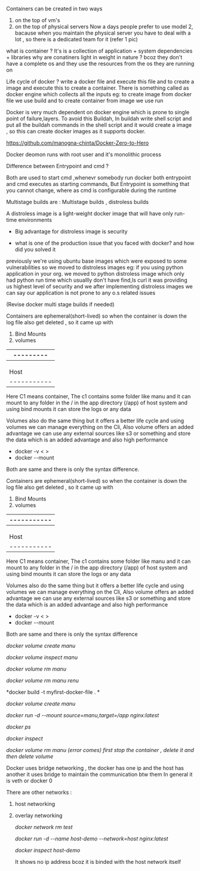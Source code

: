 Containers can be created in two ways 
1. on the top of vm's
2. on the top of physical servers
Now a days people prefer to use model 2, bacause when you maintain the physical server you have to deal with a lot , so there is a dedicated team for it (refer 1 pic)

what is container ? It's is a collection of application + system dependencies + libraries
why are conatiners light in weight in nature ? bcoz they don't have a complete os and they use the resources from the os they are running on

Life cycle of docker ?
write a docker file and execute this file and to create a image and execute this to create a container. There is something called as docker engine which collects all the inputs 
eg: to create image from docker file we use build and to create container from image we use run

Docker is very much dependent on docker engine which is prone to single point of failure,layers. To avoid this Buildah, In buildah write shell script and put all the buildah commands in the shell script and it would create a image , so this can create docker images as it supports docker.

https://github.com/manogna-chinta/Docker-Zero-to-Hero

Docker deomon runs with root user and it's monolithic process

Difference between Entrypoint and cmd ?

Both are used to start cmd ,whenevr somebody run docker both entrypoint and cmd executes as starting commands, But Entrypoint is something that you cannot change, where as cmd is configurable during the runtime

Multistage builds are :
Multistage builds , distroless builds

A distroless image is a light-weight docker image that will have only run-time environments

* Big advantage for distroless image is security

* what is one of the production issue that you faced with docker? and how did you solved it

previously we're using ubuntu base images which were exposed to some vulnerabilities so we moved to distroless images 
eg: if you using python application in your org. we moved to python distroless image which only had python run time which usuallly don't have find,ls curl it was providing us highest level of security and we after implementing distroless images we can say our application is not prone to any o.s related issues

(Revise docker multi stage builds if needed)

Containers are ephemeral(short-lived) so when the container is down the log file also get deleted , so it came up with 
1. Bind Mounts
2. volumes


| --------- |
|  -------  |
|  |     |  |
|  | C1  |  |
|  |-----|  |
|    Host   |
|-----------|  

Here C1 means container, The c1 contains some folder like manu and it can mount to any folder in the / in the app directory (/app) of host system and using bind mounts it can store the logs or any data

Volumes also do the same thing but it offers a better life cycle and using volumes we can manage everything on the Cli, 
Also volume offers an added advantage we can use any external sources like s3 or something and store the data which is an added advantage and also high performance

* docker -v <  >
* docker --mount

Both are same and there is only the syntax difference.

Containers are ephemeral(short-lived) so when the container is down the log file also get deleted , so it came up with 
1. Bind Mounts
2. volumes


|-----------|
|  -------  |
|  |     |  |
|  | C1  |  |
|  |-----|  |
|    Host   |
|-----------|  

Here C1 means container, The c1 contains some folder like manu and it can mount to any folder in the / in the app directory (/app) of host system and using bind mounts it can store the logs or any data

Volumes also do the same thing but it offers a better life cycle and using volumes we can manage everything on the Cli, 
Also volume offers an added advantage we can use any external sources like s3 or something and store the data which is an added advantage and also high performance

* docker -v <  >
* docker --mount

Both are same and there is only the syntax difference

*docker volume create manu*

*docker volume inspect manu*

*docker volume rm manu*

*docker volume rm manu renu*

*docker build -t myfirst-docker-file . *

*docker volume create manu*

*docker run -d --mount source=manu,target=/app nginx:latest*

*docker ps*

*docker inspect <container-id>*

*docker volume rm manu (error comes) first stop the container , delete it and then delete volume*

Docker uses bridge networking , the docker has one ip and the host has another it uses bridge to maintain the communication btw them
In general it is veth or docker 0

There are other networks :
1. host networking 
2. overlay networking

   *docker network rm test*
   
   *docker run -d --name host-demo --network=host nginx:latest*
   
   *docker inspect host-demo*
   
   It shows no ip address bcoz it is binded with the host network itself
